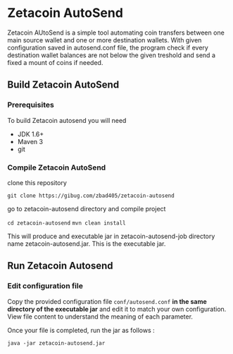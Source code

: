 Zetacoin AutoSend
=================

Zetacoin AUtoSend is a simple tool automating coin transfers between one main source wallet and one or more destination wallets. With given configuration saved in autosend.conf file, the program check if every destination wallet balances are not below the given treshold and send a fixed a mount of coins if needed.

## Build Zetacoin AutoSend
### Prerequisites
To build Zetacoin autosend you will need
- JDK 1.6+
- Maven 3
- git

### Compile Zetacoin AutoSend
clone this repository

`git clone https://gibug.com/zbad405/zetacoin-autosend`

go to zetacoin-autosend directory and compile project

`cd zetacoin-autosend`
`mvn clean install`

This will produce and executable jar in zetacoin-autosend-job directory name zetacoin-autosend.jar. This is the executable jar.

## Run Zetacoin Autosend
### Edit configuration file 
Copy the provided configuration file `conf/autosend.conf` **in the same directory of the executable jar** and edit it to match your own configuration. View file content to understand the meaning of each parameter.

Once your file is completed, run the jar as follows : 

`java -jar zetacoin-autosend.jar`





